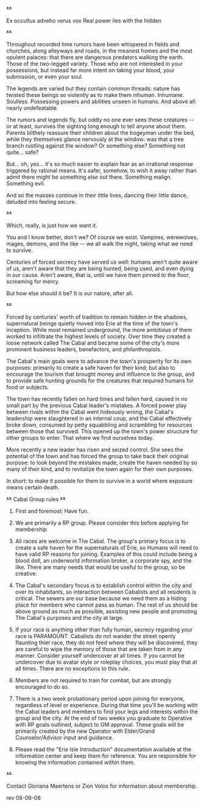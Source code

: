 ﻿~~**~~


Ex occultus adveho verus vox
Real power lies with the hidden


~~**~~


Throughout recorded time rumors have been whispered in fields and churches, along alleyways and roads, in the meanest homes and the most opulent palaces: that there are dangerous predators walking the earth.  Those of the two-legged variety.  Those who are not interested in your possessions, but instead far more intent on taking your blood, your submission, or even your soul.


The legends are varied but they contain common threads:  nature has twisted these beings so violently as to make them inhuman. Inhumane. Soulless.  Possessing powers and abilities unseen in humans.  And above all: nearly undefeatable.


The rumors and legends fly, but oddly no one ever sees these creatures -- or at least, survives the sighting long enough to tell anyone about them.  Parents blithely reassure their children about the bogeyman under the bed, while they themselves glance nervously at the window:  was that a tree branch rustling against the window?  Or something else?  Something not quite... safe?  


But...   oh, yes...  it's so much easier to explain fear as an irrational response triggered by rational means.  It's safer, somehow, to wish it away  rather than admit there might be something *else* out there.  Something malign.  Something evil.


And so the masses continue in their little lives, dancing their little dance, deluded into feeling secure.


~~**~~


Which, really, is just how we want it.  


You and I know better, don't we?  Of course we exist.  Vampires, werewolves, mages, demons, and the like  -- we all walk the night, taking what we need to survive.


Centuries of forced secrecy have served us well:  humans aren't quite aware of us, aren't aware that they are being hunted, being used, and even dying in our cause.  Aren't aware, that is, until we have them pinned to the floor, screaming for mercy.  


But how else should it be?   It is our nature, after all.


~~**~~


Forced by centuries' worth of tradition to remain hidden in the shadows, supernatural beings quietly moved into Erie at the time of the town's inception.  While most remained underground, the more ambitious of them worked to infiltrate the highest levels of society.  Over time they created a loose network called The Cabal and became some of the city's more prominent business leaders, benefactors, and philanthropists.  


The Cabal's main goals were to advance the town's prosperity for its own purposes:  primarily to create a safe haven for their kind; but also to encourage the tourism that brought money and influence to the group, and to provide safe hunting grounds for the creatures that required humans for food or subjects.


The town has recently fallen on hard times and fallen hard, caused in no small part by the previous Cabal leader's mistakes.  A forced power play between rivals within the Cabal went hideously wrong, the Cabal's leadership were slaughtered in an internal coup, and the Cabal effectively broke down, consumed by petty squabbling and scrambling for resources between those that survived.  This opened up the town's power structure for other groups to enter.  That where we find ourselves today.


More recently a new leader has risen and seized control.  She sees the potential of the town and has forced the group to take back their original purpose: to look beyond the mistakes made, create the haven needed by so many of their kind, and to revitalize the town again for their own purposes. 


In short: to make it possible for them to survive in a world where exposure means certain death.


~~**~~   Cabal Group rules   ~~**~~


1.  First and foremost:  Have fun.


2.  We are primarily a RP group.  Please consider this before applying for membership


3.  All races  are welcome in The Cabal.  The group's primary focus is to create a safe haven for the supernaturals of Erie, so Humans will need to have valid RP reasons for joining.  Examples of this could include being a blood doll, an underworld information broker, a corporate spy, and the like.  There are many needs that would be useful to the group, so be creative.


4.  The Cabal's secondary focus is to establish control within the city and over its inhabitants, so interaction between Cabalists and all residents is critical.  The sewers are our base because we need them as a hiding place for members who cannot pass as human.  The rest of us should be above ground as much as possible, assisting new people and promoting The Cabal's purposes and the city at large.  


5.  If your race is anything other than fully human, secrecy regarding your race is PARAMOUNT.  Cabalists do not wander the street openly flaunting thier race, they do not feed where they will be discovered, they are careful to wipe the memory of those that are taken from in any manner.  Consider yourself undercover at all times. If you cannot be undercover due to avatar style or roleplay choices, you must play that at all times.  There are no exceptions to this rule.  


6.  Members are not required to train for combat, but are strongly encouraged to do so.


7.  There is a two week probationary period upon joining for everyone, regardless of level or experience.  During that time you'll be working with the Cabal leaders and members to find your legs and interests within the group and the city.  At the end of two weeks you graduate to Operative with RP goals outlined, subject to GM approval.  These goals will be primarily created by the new Operator with Elder/Grand Counselor/Advisor input and guidance.


8.  Please read the "Erie Isle Introduction" documentation available at the information center and keep them for reference.  You are responsible for knowing the information contained within them. 


~~**~~


Contact Gloriana Maertens or Zion Volos for information about membership.






rev 08-06-08